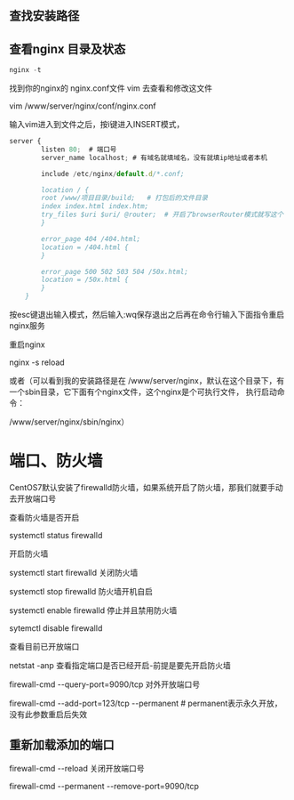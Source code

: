 ## 查找安装路径

## 查看nginx 目录及状态
```js
nginx -t
```



找到你的nginx的 nginx.conf文件 vim 去查看和修改这文件

vim /www/server/nginx/conf/nginx.conf

输入vim进入到文件之后，按i键进入INSERT模式，
```js
server {
        listen 80;  # 端口号
        server_name localhost; # 有域名就填域名，没有就填ip地址或者本机

        include /etc/nginx/default.d/*.conf;

        location / {
        root /www/项目目录/build;   # 打包后的文件目录
        index index.html index.htm;
        try_files $uri $uri/ @router;  # 开启了browserRouter模式就写这个
        }

        error_page 404 /404.html;
        location = /404.html {
        }

        error_page 500 502 503 504 /50x.html;
        location = /50x.html {
        }
    }

```


按esc键退出输入模式，然后输入:wq保存退出之后再在命令行输入下面指令重启nginx服务

重启nginx

nginx -s reload


或者（可以看到我的安装路径是在 /www/server/nginx，默认在这个目录下，有一个sbin目录，它下面有个nginx文件，这个nginx是个可执行文件，
执行启动命令：

/www/server/nginx/sbin/nginx）




# 端口、防火墙
CentOS7默认安装了firewalld防火墙，如果系统开启了防火墙，那我们就要手动去开放端口号

查看防火墙是否开启

systemctl status firewalld

开启防火墙

systemctl start firewalld
关闭防火墙

systemctl stop firewalld
防火墙开机自启

systemctl enable firewalld
停止并且禁用防火墙

sytemctl disable firewalld


查看目前已开放端口

netstat -anp
查看指定端口是否已经开启-前提是要先开启防火墙

firewall-cmd --query-port=9090/tcp
对外开放端口号

firewall-cmd --add-port=123/tcp --permanent # permanent表示永久开放，没有此参数重启后失效
## 重新加载添加的端口
firewall-cmd --reload
关闭开放端口号

firewall-cmd --permanent --remove-port=9090/tcp

